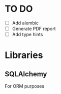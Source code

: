 # TO DO
 - [ ] Add alembic 
 - [ ] Generate PDF report
 - [ ] Add type hints
# Libraries

## SQLAlchemy 
 
 For ORM purposes 
 
 